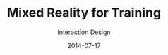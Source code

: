 ---
title: Mixed Reality for Training
subtitle: Interaction Design
layout: default
modal-id: 2
date: 2014-07-17
img: mrtraining.png
thumbnail: mrtraining-thumbnail.png
alt: image-alt
project-date: April 2014
client: Start Bootstrap
category: Web Development
description: <br>Interdisciplinary approaches for the analysis of sports training covered the following elements:<br><br><span style="font-family:Droid serif;"><i><b>· Psychological approach:</b> Motivation, Goal setting, Confidence, Anxiety</i></span><br><span style="font-family:Droid serif;"><i><b>· Physiological approach:</b> Short-term/Long-term physiological reaction</i></span><br><span style="font-family:Droid serif;"><i><b>· Biomechanical approach:</b> Biomechanics, Sports rehabilitation</i></span><br><br>Based on the analysis, we discovered mixed reality sports training's key features.:<br><br><span style="font-family:Droid serif; font-style:Italic;"><b>1. First-person view coaching</b></span><br><span style="font-family:Droid serif; font-style:Italic;">1-1 Psychological approach:</span> Appropriate feedback about the correct posture will give the trainee a sense of stability and motivate them.<br><span style="font-family:Droid serif; font-style:Italic;">1-2 Physiological approach:</span> Intuitive and efficient exercise will lead to an increasing amount of training so that people can obtain a strong body.<br><span style="font-family:Droid serif; font-style:Italic;">1-3 Biomechanical approach:</span> Posture correction during exercise will ensure safety.<br><br><span style="font-family:Droid serif; font-style:Italic;"><b>2. Third-person view coaching</b></span><br><span style="font-family:Droid serif; font-style:Italic;">2-1 Psychological approach:</span> Exercise manual with self-avatar will provide vicarious experience and confidence.<br><span style="font-family:Droid serif; font-style:Italic;">2-2 Physiological approach:</span> The self-avatar manual will show understandable contents for appropriate exercise intensity.<br><span style="font-family:Droid serif; font-style:Italic;">2-3 Biomechanical approach:</span> The intuitive manual will provide insight into the potential consequences of dangerous postures.<br><br><span style="font-family:Droid serif; font-style:Italic;"><b>3. Body estimation</b></span><br><span style="font-family:Droid serif; font-style:Italic;">3-1 Psychological approach:</span> Observing body changes will be a great stimulus in motivation, and it will give confidence and patience to trainees.<br><span style="font-family:Droid serif; font-style:Italic;">3-2 Physiological approach:</span> Visualizing body status will help decide the types of exercise.<br><span style="font-family:Droid serif; font-style:Italic;">3-3 Biomechanical approach:</span> Safe exercise planning will become easier while watching the specific muscle status, like asymmetrical muscles.<br><br><span style="font-family:Droid serif; font-style:Italic;"><b>4. Game simulation</b></span><br><span style="font-family:Droid serif; font-style:Italic;">4-1 Psychological approach:</span> Trainees will learn how to deal with anxiety and immediate decision problem through immersive training.<br><span style="font-family:Droid serif; font-style:Italic;">4-2 Physiological approach:</span> Adaptation to the actual game environment will help the formation of muscle memory.<br><span style="font-family:Droid serif; font-style:Italic;">4-3 Biomechanical approach:</span> Optimal strategies for each player will be acquired and trained.<br><br><span style="font-family:Droid serif; font-style:Italic;"><b>5. Motivator</b></span><br><span style="font-family:Droid serif; font-style:Italic;">5-1 Psychological approach:</span> Appropriate multi-modal feedback will provide trainees with a more positive self-image, which leads to intrinsic motivation.<br><span style="font-family:Droid serif; font-style:Italic;">5-2 Physiological approach:</span> Trainees will unleash their potential through encouragement.<br><span style="font-family:Droid serif; font-style:Italic;">5-3 Biomechanical approach:</span> The physical properties of trainees will give lower anxiety and higher confidence.<br><br><span style="font-family:Droid serif; font-style:Italic;"><b>6. Performance manager</b></span><br><span style="font-family:Droid serif; font-style:Italic;">6-1 Psychological approach:</span> A customized performance manager will provide users with intrinsic motivation.<br><span style="font-family:Droid serif; font-style:Italic;">6-2 Physiological approach:</span> The performance manager will suggest flexible goals for long-term training based on the current body condition.<br><span style="font-family:Droid serif; font-style:Italic;">6-3 Biomechanical approach:</span> The performance manager will take charge of everything, thereby ensuring the trainee's safety through concentrated training.

---